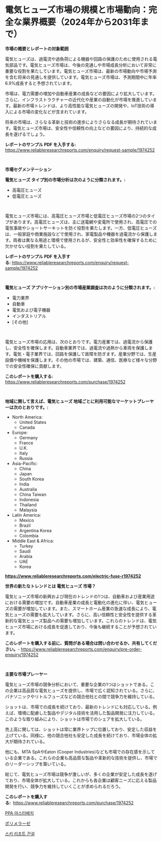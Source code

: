<p><h1>電気ヒューズ市場の規模と市場動向：完全な業界概要（2024年から2031年まで）</h1></p><p><strong>市場の概要とレポートの対象範囲</strong></p>
<p><p>電気ヒューズは、過電流や過負荷による機器や回路の保護のために使用される電気部品です。電気ヒューズ市場は、今後の見通しや市場成長分析において非常に重要な役割を果たしています。電気ヒューズ市場は、最新の市場動向や市場予測を含む将来の見通しを提供しています。電気ヒューズ市場は、予測期間中に年率6.9%成長すると予想されています。</p><p>市場は、電力需要の増加や自動車産業の成長などの要因により拡大しています。さらに、インフラストラクチャーの近代化や産業の自動化が市場を推進しています。最新の市場トレンドは、より高性能な電気ヒューズの開発や、IoT技術の導入による市場の変化などが含まれています。</p><p>将来の市場は、さらなる革新と技術の進歩によりさらなる成長が期待されています。電気ヒューズ市場は、安全性や信頼性の向上などの要因により、持続的な成長を遂げるでしょう。</p></p>
<p><strong>レポートのサンプル PDF を入手する:</strong> <a href="https://www.reliableresearchreports.com/enquiry/request-sample/1974252">https://www.reliableresearchreports.com/enquiry/request-sample/1974252</a></p>
<p>&nbsp;</p>
<p><strong>市場セグメンテーション</strong></p>
<p><strong>電気ヒューズ タイプ別の市場分析は次のように分類されます。:</strong></p>
<p><ul><li>高電圧ヒューズ</li><li>低電圧ヒューズ</li></ul></p>
<p>&nbsp;</p>
<p><p>電気ヒューズ市場には、高電圧ヒューズ市場と低電圧ヒューズ市場の2つのタイプがあります。高電圧ヒューズは、主に送電網や変電所で使用され、高電圧での電気事故やショートサーキットを防ぐ役割を果たします。一方、低電圧ヒューズは、一般家庭や商業施設などで使用され、家電製品や機器を過電流から保護します。両者は異なる用途と環境で使用されるが、安全性と効率性を確保するために欠かせない役割を果たしている。</p></p>
<p><strong>レポートのサンプル PDF を入手する:</strong>&nbsp;<a href="https://www.reliableresearchreports.com/enquiry/request-sample/1974252">https://www.reliableresearchreports.com/enquiry/request-sample/1974252</a></p>
<p>&nbsp;</p>
<p><strong> 電気ヒューズ アプリケーション別の市場産業調査は次のように分類されます。:</strong></p>
<p><ul><li>電力業界</li><li>自動車</li><li>電気および電子機器</li><li>インダストリアル</li><li>[その他]</li></ul></p>
<p>&nbsp;</p>
<p><p>電気ヒューズ市場の応用は、次のとおりです。電力産業では、過電流から保護し、安全性を確保します。自動車業界では、過電流や過熱から車両を保護します。電気・電子業界では、回路を保護して故障を防ぎます。産業分野では、生産設備や機械を保護します。その他の市場では、建築、通信、医療など様々な分野での安全性確保に貢献します。</p></p>
<p><strong>このレポートを購入する:</strong>&nbsp; <a href="https://www.reliableresearchreports.com/purchase/1974252">https://www.reliableresearchreports.com/purchase/1974252</a></p>
<p>&nbsp;</p>
<p><strong>地域に関して言えば、電気ヒューズ 地域ごとに利用可能なマーケットプレーヤーは次のとおりです。:</strong></p>
<p><ul>
    <li>
        North America:
        <ul>
            <li>United States</li>
            <li>Canada</li>
        </ul>
    </li>
    <li>
        Europe:
        <ul>
            <li>Germany</li>
            <li>France</li>
            <li>U.K.</li>
            <li>Italy</li>
            <li>Russia</li>
        </ul>
    </li>
    <li>
        Asia-Pacific:
        <ul>
            <li>China</li>
            <li>Japan</li>
            <li>South Korea</li>
            <li>India</li>
            <li>Australia</li>
            <li>China Taiwan</li>
            <li>Indonesia</li>
            <li>Thailand</li>
            <li>Malaysia</li>
        </ul>
    </li>
    <li>
        Latin America:
        <ul>
            <li>Mexico</li>
            <li>Brazil</li>
            <li>Argentina Korea</li>
            <li>Colombia</li>
        </ul>
    </li>
    <li>
        Middle East & Africa:
        <ul>
            <li>Turkey</li>
            <li>Saudi</li>
            <li>Arabia</li>
            <li>UAE</li>
            <li>Korea</li>
        </ul>
    </li>
    </ul></p>
<p><strong><a href="https://www.reliableresearchreports.com/electric-fuse-r1974252">https://www.reliableresearchreports.com/electric-fuse-r1974252</a></strong>&nbsp;</p>
<p><strong>世界の新たなトレンドとは 電気ヒューズ 市場？</strong></p>
<p><p>電気ヒューズ市場の新興および現在のトレンドの1つは、自動車および産業用途における需要の増加です。自動車産業の成長と電動化の進化に伴い、電気ヒューズの需要が増加しています。また、スマートホーム産業の急速な成長により、電気ヒューズの需要も拡大しています。さらに、高い信頼性と安全性を提供する革新的な電気ヒューズ製品への需要も増加しています。これらのトレンドは、電気ヒューズ市場における成長を促進しており、今後も継続することが予想されています。</p></p>
<p><strong>このレポートを購入する前に、質問がある場合は問い合わせるか、共有してください。</strong>- <a href="https://www.reliableresearchreports.com/enquiry/pre-order-enquiry/1974252">https://www.reliableresearchreports.com/enquiry/pre-order-enquiry/1974252</a></p>
<p>&nbsp;</p>
<p><strong>主要な市場プレーヤー</strong></p>
<p><p>電気ヒューズ市場の競争分析において、重要な企業の1つはショットである。この企業は高品質な電気ヒューズを提供し、市場で広く認知されている。さらに、パナソニックやリトルフューズなどの競合他社との間で競争力を維持している。</p><p>ショットは、市場での成長を続けており、最新のトレンドにも対応している。例えば、環境に配慮した製品やデジタル技術を活用した製品開発に注力している。このような取り組みにより、ショットは市場でのシェアを拡大している。</p><p>売上高に関しては、ショットは常に業界トップに位置しており、安定した収益を上げている。同様に、他の競合他社も安定した成長を続けており、市場全体の拡大が期待されている。</p><p>他にも、MTA SpAやEaton (Cooper Industries)なども市場での存在感を示している企業である。これらの企業も高品質な製品や革新的な技術を提供し、市場でのリーダーシップを築いている。</p><p>総じて、電気ヒューズ市場は競争が激しいが、多くの企業が安定した成長を遂げており、市場全体が拡大している。これからも各企業は顧客ニーズに応える製品開発を行い、競争力を維持していくことが求められるだろう。</p></p>
<p><strong>このレポートを購入する:</strong>&nbsp;&nbsp;<a href="https://www.reliableresearchreports.com/purchase/1974252">https://www.reliableresearchreports.com/purchase/1974252</a></p>
<p><p><a href="https://medium.com/@porterhntz2023/ppa-%EB%A7%88%EC%8A%A4%ED%84%B0%EB%B0%B0%EC%B9%98-%EC%8B%9C%EC%9E%A5-%EB%B6%84%EC%84%9D-%EA%B7%B8%EC%9D%98-cagr-%EC%8B%9C%EC%9E%A5-%EC%84%B8%EB%B6%84%ED%99%94-%EB%B0%8F-%EA%B8%80%EB%A1%9C%EB%B2%8C-%EC%82%B0%EC%97%85-%EA%B0%9C%EC%9A%94-2c0a9f56102f">PPA 마스터배치</a></p><p><a href="https://medium.com/@terrellconn2023/%E3%83%9D%E3%83%AA%E3%83%A1%E3%83%A9%E3%83%BC%E3%82%BC%E5%B8%82%E5%A0%B4%E5%88%86%E6%9E%90-%E3%81%9D%E3%81%AEcagr-%E5%B8%82%E5%A0%B4%E3%82%BB%E3%82%B0%E3%83%A1%E3%83%B3%E3%83%86%E3%83%BC%E3%82%B7%E3%83%A7%E3%83%B3-%E3%81%8A%E3%82%88%E3%81%B3%E3%82%B0%E3%83%AD%E3%83%BC%E3%83%90%E3%83%AB%E6%A5%AD%E7%95%8C%E6%A6%82%E8%A6%81-8c42d2381b7b">ポリメラーゼ</a></p><p><a href="https://medium.com/@bubblebutt879567/%EC%8A%A4%ED%82%A4-%EB%A6%AC%EC%A1%B0%ED%8A%B8-%EA%B1%B4%EC%84%A4-%EC%8B%9C%EC%9E%A5-%EA%B2%BD%EC%9F%81-%EB%B6%84%EC%84%9D-%EC%8B%9C%EC%9E%A5-%EB%8F%99%ED%96%A5-%EB%B0%8F-2031%EB%85%84%EA%B9%8C%EC%A7%80%EC%9D%98-%EC%98%88%EC%B8%A1-8c6f0959dbae">스키 리조트 건설</a></p></p>
